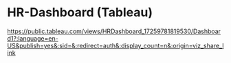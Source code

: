 # HR-Dashboard  (Tableau)

https://public.tableau.com/views/HRDashboard_17259781819530/Dashboard1?:language=en-US&publish=yes&:sid=&:redirect=auth&:display_count=n&:origin=viz_share_link
